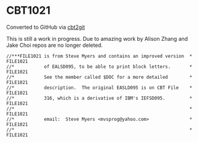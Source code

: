 # CBT1021
Converted to GitHub via [cbt2git](https://github.com/wizardofzos/cbt2git)

This is still a work in progress. 
Due to amazing work by Alison Zhang and Jake Choi repos are no longer deleted.

```
//***FILE1021 is from Steve Myers and contains an improved version  *   FILE1021
//*           of EALSD095, to be able to print block letters.       *   FILE1021
//*           See the member called $DOC for a more detailed        *   FILE1021
//*           description.  The original EASLD095 is on CBT File    *   FILE1021
//*           316, which is a derivative of IBM's IEFSD095.         *   FILE1021
//*                                                                 *   FILE1021
//*           email:  Steve Myers <mvsprog@yahoo.com>               *   FILE1021
//*                                                                 *   FILE1021
```
